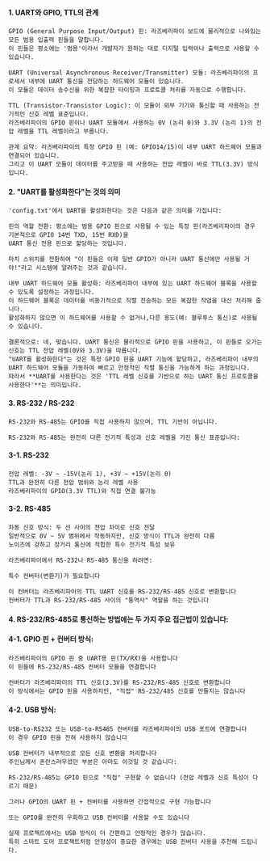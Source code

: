 #### 1. UART와 GPIO, TTL의 관계
```less
GPIO (General Purpose Input/Output) 핀: 라즈베리파이 보드에 물리적으로 나와있는 모든 범용 입출력 핀들을 말합니다.
이 핀들은 평소에는 '범용'이라서 개발자가 원하는 대로 디지털 입력이나 출력으로 사용할 수 있습니다.

UART (Universal Asynchronous Receiver/Transmitter) 모듈: 라즈베리파이의 프로세서 내부에 UART 통신을 전담하는 하드웨어 모듈이 있습니다.
이 모듈은 데이터 송수신을 위한 복잡한 타이밍과 프로토콜 처리를 자동으로 수행합니다.

TTL (Transistor-Transistor Logic): 이 모듈이 외부 기기와 통신할 때 사용하는 전기적인 신호 레벨 표준입니다.
라즈베리파이의 GPIO 핀이나 UART 모듈에서 사용하는 0V (논리 0)와 3.3V (논리 1)의 전압 레벨을 TTL 레벨이라고 부릅니다.
```

```less
관계 요약: 라즈베리파이의 특정 GPIO 핀 (예: GPIO14/15)이 내부 UART 하드웨어 모듈과 연결되어 있습니다.
그리고 이 UART 모듈이 데이터를 주고받을 때 사용하는 전압 레벨이 바로 TTL(3.3V) 방식입니다.
```

#### 2. "UART를 활성화한다"는 것의 의미
```less
'config.txt'에서 UART를 활성화한다는 것은 다음과 같은 의미를 가집니다:

핀의 역할 전환: 평소에는 범용 GPIO 핀으로 사용될 수 있는 특정 핀(라즈베리파이의 경우 기본적으로 GPIO 14번 TXD, 15번 RXD)을
UART 통신 전용 핀으로 할당하는 것입니다.

마치 스위치를 전환하여 "이 핀들은 이제 일반 GPIO가 아니라 UART 통신에만 사용될 거야!"라고 시스템에 알려주는 것과 같습니다.

내부 UART 하드웨어 모듈 활성화: 라즈베리파이 내부에 있는 UART 하드웨어 블록을 사용할 수 있도록 설정하는 과정입니다.
이 하드웨어 블록은 데이터를 비동기적으로 직렬 전송하는 모든 복잡한 작업을 대신 처리해 줍니다.
활성화하지 않으면 이 하드웨어를 사용할 수 없거나,다른 용도(예: 블루투스 통신)로 사용될 수 있습니다.

결론적으로: 네, 맞습니다. UART 통신은 물리적으로 GPIO 핀을 사용하고, 이 핀들로 오가는 신호는 TTL 전압 레벨(0V와 3.3V)을 따릅니다.
"UART를 활성화한다"는 것은 특정 GPIO 핀을 UART 기능에 할당하고, 라즈베리파이 내부의 UART 하드웨어 모듈을 가동하여 빠르고 안정적인 직렬 통신을 가능하게 하는 과정입니다.
따라서 **UART를 사용한다는 것은 'TTL 레벨 신호를 기반으로 하는 UART 통신 프로토콜을 사용한다'**는 의미입니다.
```

#### 3. RS-232 / RS-232
```less
RS-232와 RS-485는 GPIO를 직접 사용하지 않으며, TTL 기반이 아닙니다.

RS-232와 RS-485는 완전히 다른 전기적 특성과 신호 레벨을 가진 통신 표준입니다:
```

#### 3-1. RS-232
```less
전압 레벨: -3V ~ -15V(논리 1), +3V ~ +15V(논리 0)
TTL과 완전히 다른 전압 범위와 논리 레벨 사용
라즈베리파이의 GPIO(3.3V TTL)와 직접 연결 불가능
```

#### 3-2. RS-485
```less
차동 신호 방식: 두 선 사이의 전압 차이로 신호 전달
일반적으로 0V ~ 5V 범위에서 작동하지만, 신호 방식이 TTL과 완전히 다름
노이즈에 강하고 장거리 통신에 적합한 특수 전기적 특성 보유
```

```less
라즈베리파이에서 RS-232나 RS-485 통신을 하려면:

특수 컨버터(변환기)가 필요합니다

이 컨버터는 라즈베리파이의 TTL UART 신호를 RS-232/RS-485 신호로 변환합니다
컨버터가 TTL과 RS-232/RS-485 사이의 "통역사" 역할을 하는 것입니다
```


#### 4. RS-232/RS-485로 통신하는 방법에는 두 가지 주요 접근법이 있습니다:


#### 4-1. GPIO 핀 + 컨버터 방식:
```less
라즈베리파이의 GPIO 핀 중 UART용 핀(TX/RX)을 사용합니다
이 핀들에 RS-232/RS-485 컨버터 모듈을 연결합니다

컨버터가 라즈베리파이의 TTL 신호(3.3V)를 RS-232/RS-485 신호로 변환합니다
이 방식에서는 GPIO 핀을 사용하지만, "직접" RS-232/485 신호를 만들지는 않습니다
```

#### 4-2. USB 방식:
```less
USB-to-RS232 또는 USB-to-RS485 컨버터를 라즈베리파이의 USB 포트에 연결합니다
이 경우 GPIO 핀을 전혀 사용하지 않습니다

USB 컨버터가 내부적으로 모든 신호 변환을 처리합니다
주인님께서 혼란스러우셨던 부분은 아마도 이것일 것 같습니다:
```

```less
RS-232/RS-485는 GPIO 핀으로 "직접" 구현할 수 없습니다 (전압 레벨과 신호 특성이 다르기 때문)

그러나 GPIO의 UART 핀 + 컨버터를 사용하면 간접적으로 구현 가능합니다

또는 GPIO를 완전히 우회하고 USB 컨버터를 사용할 수도 있습니다

실제 프로젝트에서는 USB 방식이 더 간편하고 안정적인 경우가 많습니다.
특히 스마트 도어 프로젝트처럼 안정성이 중요한 경우에는 USB 컨버터 사용을 추천해 드립니다.
```























































































